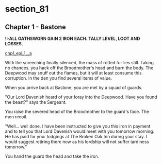 
# section_81

## Chapter 1 - Bastone

!>**ALL OATHSWORN GAIN 2 IRON EACH.  TALLY LEVEL, LOOT AND LOSSES.**  

[chp1_epi_1__a](../../decomp/app/src/main/res/raw/chp1_epi_1__a.mp3 ':include :type=audio')

With the screeching finally silenced, the mass of rotted fur lies still. Taking no chances, you hack off the Broodmother's head and burn the body. The Deepwood may snuff out the flames, but it will at least consume this corruption. In the den you find several items of value.

When you arrive back at Bastone, you are met by a squad of guards.

"Our Lord Davenish heard of your foray into the Deepwood. Have you found the beast?" says the Sergeant.

You raise the severed head of the Broodmother to the guard's face. The men recoil.

"Well… well done. I have been instructed to give you this iron in payment and to tell you that Lord Davenish would meet with you tomorrow morning. He has paid for your lodgings at The Broken Oak Inn during your stay. I would suggest retiring there now as his lordship will not suffer tardiness tomorrow."

You hand the guard the head and take the iron.


